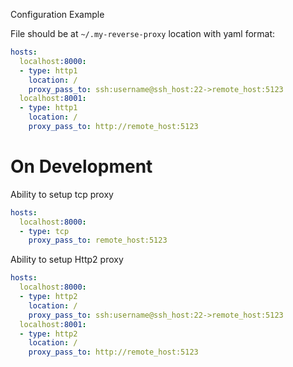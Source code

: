 Configuration Example

File should be at `~/.my-reverse-proxy` location with yaml format:



```yaml
hosts:
  localhost:8000:
  - type: http1
    location: /    
    proxy_pass_to: ssh:username@ssh_host:22->remote_host:5123
  localhost:8001:
  - type: http1
    location: /    
    proxy_pass_to: http://remote_host:5123
```




# On Development 

Ability to setup tcp proxy

```yaml
hosts:
  localhost:8000:
  - type: tcp
    proxy_pass_to: remote_host:5123
```

Ability to setup Http2 proxy

```yaml
hosts:
  localhost:8000:
  - type: http2
    location: /    
    proxy_pass_to: ssh:username@ssh_host:22->remote_host:5123
  localhost:8001:
  - type: http2
    location: /    
    proxy_pass_to: http://remote_host:5123    
```